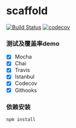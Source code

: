 # scaffold

[![Build Status](https://travis-ci.org/favers/scaffold.svg?branch=master)](https://travis-ci.org/favers/scaffold)
[![codecov](https://codecov.io/gh/favers/scaffold/branch/master/graph/badge.svg)](https://codecov.io/gh/favers/scaffold)

### 测试及覆盖率demo

- [x] Mocha
- [x] Chai
- [x] Travis
- [x] Istanbul
- [x] Codecov
- [x] Githooks

### 依赖安装

```
npm install
```

